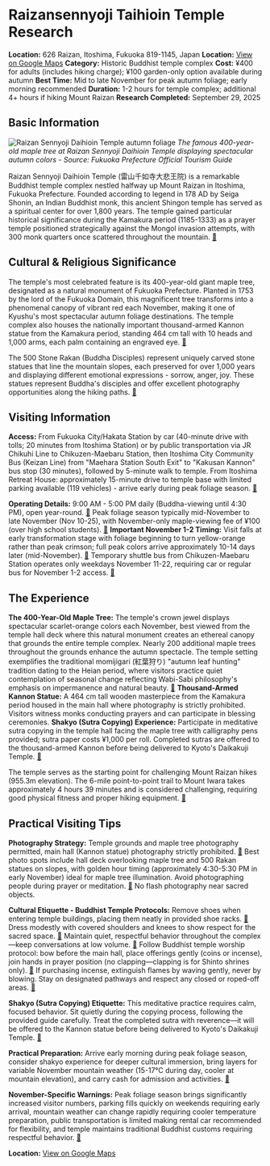 # Raizansennyoji Taihioin Temple Research

**Location:** 626 Raizan, Itoshima, Fukuoka 819-1145, Japan
**Location:** [View on Google Maps](https://maps.google.com/maps?q=33.4944452,130.2287089)
**Category:** Historic Buddhist temple complex
**Cost:** ¥400 for adults (includes hiking charge); ¥100 garden-only option available during autumn
**Best Time:** Mid to late November for peak autumn foliage; early morning recommended
**Duration:** 1-2 hours for temple complex; additional 4+ hours if hiking Mount Raizan
**Research Completed:** September 29, 2025

## Basic Information

![Raizan Sennyoji Daihioin Temple autumn foliage](https://www.crossroadfukuoka.jp/storage/tourism_attractions/12260/responsive_images/main_visual.jpg)
*The famous 400-year-old maple tree at Raizan Sennyoji Daihioin Temple displaying spectacular autumn colors - Source: Fukuoka Prefecture Official Tourism Guide*

Raizan Sennyoji Daihioin Temple (雷山千如寺大悲王院) is a remarkable Buddhist temple complex nestled halfway up Mount Raizan in Itoshima, Fukuoka Prefecture. Founded according to legend in 178 AD by Seiga Shonin, an Indian Buddhist monk, this ancient Shingon temple has served as a spiritual center for over 1,800 years. The temple gained particular historical significance during the Kamakura period (1185-1333) as a prayer temple positioned strategically against the Mongol invasion attempts, with 300 monk quarters once scattered throughout the mountain. [🔗](https://www.crossroadfukuoka.jp/en/spot/12260)

## Cultural & Religious Significance

The temple's most celebrated feature is its 400-year-old giant maple tree, designated as a natural monument of Fukuoka Prefecture. Planted in 1753 by the lord of the Fukuoka Domain, this magnificent tree transforms into a phenomenal canopy of vibrant red each November, making it one of Kyushu's most spectacular autumn foliage destinations. The temple complex also houses the nationally important thousand-armed Kannon statue from the Kamakura period, standing 464 cm tall with 10 heads and 1,000 arms, each palm containing an engraved eye. [🔗](https://danslegris.com/blogs/journal/raizan-sennyoji-daihioin-temple)

The 500 Stone Rakan (Buddha Disciples) represent uniquely carved stone statues that line the mountain slopes, each preserved for over 1,000 years and displaying different emotional expressions - sorrow, anger, joy. These statues represent Buddha's disciples and offer excellent photography opportunities along the hiking paths. [🔗](https://en.wikipedia.org/wiki/Sennyo-ji)

## Visiting Information

**Access:** From Fukuoka City/Hakata Station by car (40-minute drive with tolls; 20 minutes from Itoshima Station) or by public transportation via JR Chikuhi Line to Chikuzen-Maebaru Station, then Itoshima City Community Bus (Keizan Line) from "Maehara Station South Exit" to "Kakusan Kannon" bus stop (30 minutes), followed by 5-minute walk to temple. From Itoshima Retreat House: approximately 15-minute drive to temple base with limited parking available (119 vehicles) - arrive early during peak foliage season. [🔗](https://danslegris.com/blogs/journal/raizan-sennyoji-daihioin-temple)

**Operating Details:** 9:00 AM - 5:00 PM daily (Buddha-viewing until 4:30 PM), open year-round. [🔗](https://www.fukuoka-now.com/en/fukuoka-autumn-leaves-guide/) Peak foliage season typically mid-November to late November (Nov 10-25), with November-only maple-viewing fee of ¥100 (over high school students). [🔗](https://www.fukuoka-now.com/en/fukuoka-autumn-leaves-guide/) **Important November 1-2 Timing:** Visit falls at early transformation stage with foliage beginning to turn yellow-orange rather than peak crimson; full peak colors arrive approximately 10-14 days later (mid-November). [🔗](https://www.fukuoka-now.com/en/fukuoka-autumn-leaves-guide/) Temporary shuttle bus from Chikuzen-Maebaru Station operates only weekdays November 11-22, requiring car or regular bus for November 1-2 access. [🔗](https://www.fukuoka-now.com/en/fukuoka-autumn-leaves-guide/)

## The Experience

**The 400-Year-Old Maple Tree:** The temple's crown jewel displays spectacular scarlet-orange colors each November, best viewed from the temple hall deck where this natural monument creates an ethereal canopy that grounds the entire temple complex. Nearly 200 additional maple trees throughout the grounds enhance the autumn spectacle. The temple setting exemplifies the traditional momijigari (紅葉狩り) "autumn leaf hunting" tradition dating to the Heian period, where visitors practice quiet contemplation of seasonal change reflecting Wabi-Sabi philosophy's emphasis on impermanence and natural beauty. [🔗](https://danslegris.com/blogs/journal/japanese-autumn-leaves) **Thousand-Armed Kannon Statue:** A 464 cm tall wooden masterpiece from the Kamakura period housed in the main hall where photography is strictly prohibited. Visitors witness monks conducting prayers and can participate in blessing ceremonies. **Shakyo (Sutra Copying) Experience:** Participate in meditative sutra copying in the temple hall facing the maple tree with calligraphy pens provided; sutra paper costs ¥1,000 per roll. Completed sutras are offered to the thousand-armed Kannon before being delivered to Kyoto's Daikakuji Temple. [🔗](https://danslegris.com/blogs/journal/raizan-sennyoji-daihioin-temple)

The temple serves as the starting point for challenging Mount Raizan hikes (955.3m elevation). The 6-mile point-to-point trail to Mount Iwara takes approximately 4 hours 39 minutes and is considered challenging, requiring good physical fitness and proper hiking equipment. [🔗](https://www.atlasobscura.com/places/raizan-sennyoji-temple)

## Practical Visiting Tips

**Photography Strategy:** Temple grounds and maple tree photography permitted, main hall (Kannon statue) photography strictly prohibited. [🔗](https://www.japan-guide.com/e/e2057.html) Best photo spots include hall deck overlooking maple tree and 500 Rakan statues on slopes, with golden hour timing (approximately 4:30-5:30 PM in early November) ideal for maple tree illumination. Avoid photographing people during prayer or meditation. [🔗](https://www.japan.travel/en/responsible-travel-guide/features/responsible-photography/) No flash photography near sacred objects.

**Cultural Etiquette - Buddhist Temple Protocols:** Remove shoes when entering temple buildings, placing them neatly in provided shoe racks. [🔗](https://delightfultravelnotes.com/temple-and-shrine-etiquette-in-japan/) Dress modestly with covered shoulders and knees to show respect for the sacred space. [🔗](https://delightfultravelnotes.com/temple-and-shrine-etiquette-in-japan/) Maintain quiet, respectful behavior throughout the complex—keep conversations at low volume. [🔗](https://www.japan-guide.com/e/e2057.html) Follow Buddhist temple worship protocol: bow before the main hall, place offerings gently (coins or incense), join hands in prayer position (no clapping—clapping is for Shinto shrines only). [🔗](https://www.japan-guide.com/e/e2057.html) If purchasing incense, extinguish flames by waving gently, never by blowing. Stay on designated pathways and respect any closed or roped-off areas. [🔗](https://www.japan-guide.com/e/e2057.html)

**Shakyo (Sutra Copying) Etiquette:** This meditative practice requires calm, focused behavior. Sit quietly during the copying process, following the provided guide carefully. Treat the completed sutra with reverence—it will be offered to the Kannon statue before being delivered to Kyoto's Daikakuji Temple. [🔗](https://danslegris.com/blogs/journal/raizan-sennyoji-daihioin-temple)

**Practical Preparation:** Arrive early morning during peak foliage season, consider shakyo experience for deeper cultural immersion, bring layers for variable November mountain weather (15-17°C during day, cooler at mountain elevation), and carry cash for admission and activities. [🔗](https://wanderlog.com/weather/672/11/itoshima-weather-in-november)

**November-Specific Warnings:** Peak foliage season brings significantly increased visitor numbers, parking fills quickly on weekends requiring early arrival, mountain weather can change rapidly requiring cooler temperature preparation, public transportation is limited making rental car recommended for flexibility, and temple maintains traditional Buddhist customs requiring respectful behavior. [🔗](https://www.tripadvisor.com/Attraction_Review-g1769308-d1423854-Reviews-Raizan_Sennyoji_Daihioin-Itoshima_Fukuoka_Prefecture_Kyushu.html)

**Location:** [View on Google Maps](https://maps.google.com/?q=626+Raizan,+Itoshima,+Fukuoka+819-1145,+Japan)

